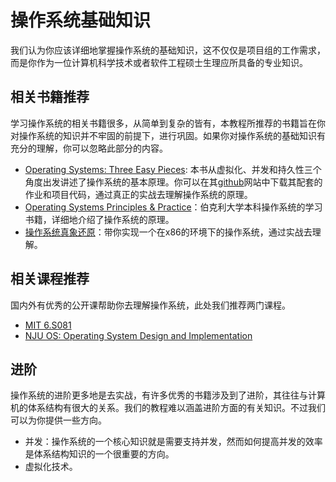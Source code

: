 # 操作系统基础知识

我们认为你应该详细地掌握操作系统的基础知识，这不仅仅是项目组的工作需求，而是你作为一位计算机科学技术或者软件工程硕士生理应所具备的专业知识。

## 相关书籍推荐

学习操作系统的相关书籍很多，从简单到复杂的皆有，本教程所推荐的书籍旨在你对操作系统的知识并不牢固的前提下，进行巩固。如果你对操作系统的基础知识有充分的理解，你可以忽略此部分的内容。

* [Operating Systems: Three Easy Pieces](https://pages.cs.wisc.edu/~remzi/OSTEP/): 本书从虚拟化、并发和持久性三个角度出发讲述了操作系统的基本原理。你可以在其[github](https://github.com/remzi-arpacidusseau)网站中下载其配套的作业和项目代码，通过真正的实战去理解操作系统的原理。
* [Operating Systems Principles & Practice](https://ospp.cs.washington.edu/)：伯克利大学本科操作系统的学习书籍，详细地介绍了操作系统的原理。
* [操作系统真象还原](https://book.douban.com/subject/26745156/)：带你实现一个在x86的环境下的操作系统，通过实战去理解。

## 相关课程推荐

国内外有优秀的公开课帮助你去理解操作系统，此处我们推荐两门课程。

* [MIT 6.S081](https://pdos.csail.mit.edu/6.828/2021/schedule.html)
* [NJU OS: Operating System Design and Implementation](https://jyywiki.cn/OS/2022/index.html)

## 进阶

操作系统的进阶更多地是去实战，有许多优秀的书籍涉及到了进阶，其往往与计算机的体系结构有很大的关系。我们的教程难以涵盖进阶方面的有关知识。不过我们可以为你提供一些方向。

* 并发：操作系统的一个核心知识就是需要支持并发，然而如何提高并发的效率是体系结构知识的一个很重要的方向。
* 虚拟化技术。
